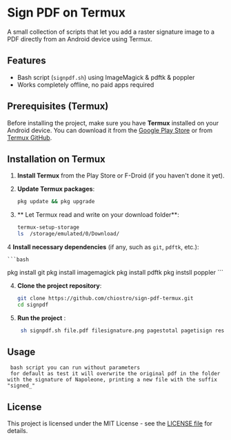 # Sign PDF on Termux

A small collection of scripts that let you add a raster signature image to a PDF
directly from an Android device using Termux.

## Features
- Bash script (`signpdf.sh`) using ImageMagick & pdftk & poppler
- Works completely offline, no paid apps required


## Prerequisites (Termux)

Before installing the project, make sure you have **Termux** installed on your Android device. You can download it from the [Google Play Store](https://play.google.com/store/apps/details?id=com.termux) or from [Termux GitHub](https://github.com/termux/termux-app).

## Installation on Termux

1. **Install Termux** from the Play Store or F-Droid (if you haven't done it yet).
2. **Update Termux packages**:

    ```bash
    pkg update && pkg upgrade
    ```

3. ** Let Termux read and write on your download folder**:

    ```bash
    termux-setup-storage
    ls  /storage/emulated/0/Download/

    ```

4 **Install necessary dependencies** (if any, such as `git`, `pdftk`, etc.):

    ```bash
pkg install git
pkg install imagemagick
pkg install pdftk
pkg instsll poppler
    ```

4. **Clone the project repository**:

    ```bash
    git clone https://github.com/chiostro/sign-pdf-termux.git
    cd signpdf
    ```

5. **Run the project** :


    ```bash
     sh signpdf.sh file.pdf filesignature.png pagestotal pagetisign resizesignature wheretoputsignatureinpixel
    ```

## Usage

     bash script you can run without parameters
     for default as test it will overwrite the original pdf in the folder with the signature of Napoleone, printing a new file with the suffix "signed_"

## License

This project is licensed under the MIT License - see the [LICENSE file](LICENSE) for details.


